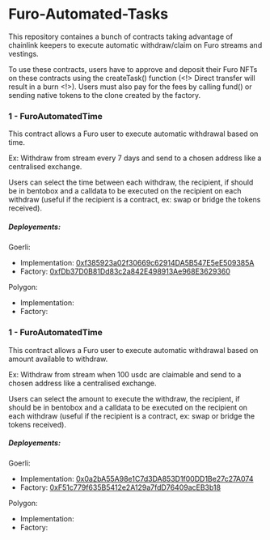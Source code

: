 # Furo-Automated-Tasks

This repository containes a bunch of contracts taking advantage of chainlink keepers to execute automatic withdraw/claim on Furo streams and vestings.

To use these contracts, users have to approve and deposit their Furo NFTs on these contracts using the createTask() function (<!> Direct transfer will result in a burn <!>).
Users must also pay for the fees by calling fund() or sending native tokens to the clone created by the factory.

### 1 - FuroAutomatedTime

This contract allows a Furo user to execute automatic withdrawal based on time.

Ex: Withdraw from stream every 7 days and send to a chosen address like a centralised exchange.

Users can select the time between each withdraw, the recipient, if should be in bentobox and a calldata to be executed on the recipient on each withdraw (useful if the recipient is a contract, ex: swap or bridge the tokens received).

##### Deployements: 
Goerli:
-  Implementation: [0xf385923a02f30669c62914DA5B547E5eE509385A](https://goerli.etherscan.io/address/0xf385923a02f30669c62914DA5B547E5eE509385A)
-  Factory: [0xfDb37D0B81Dd83c2a842E498913Ae968E3629360](https://goerli.etherscan.io/address/0xfDb37D0B81Dd83c2a842E498913Ae968E3629360)
  
Polygon:
-  Implementation: [](https://polygonscan.com/address/)
-  Factory: [](https://polygonscan.com/address/)  

### 1 - FuroAutomatedTime

This contract allows a Furo user to execute automatic withdrawal based on amount available to withdraw.

Ex: Withdraw from stream when 100 usdc are claimable and send to a chosen address like a centralised exchange.

Users can select the amount to execute the withdraw, the recipient, if should be in bentobox and a calldata to be executed on the recipient on each withdraw (useful if the recipient is a contract, ex: swap or bridge the tokens received).

##### Deployements: 
Goerli:
-  Implementation: [0x0a2bA55A98e1C7d3DA853D1f00DD1Be27c27A074](https://goerli.etherscan.io/address/0x0a2bA55A98e1C7d3DA853D1f00DD1Be27c27A074)
-  Factory: [0xF51c779f635B5412e2A129a7fdD76409acEB3b18](https://goerli.etherscan.io/address/0xF51c779f635B5412e2A129a7fdD76409acEB3b18)
  
Polygon:
-  Implementation: [](https://polygonscan.com/address/)
-  Factory: [](https://polygonscan.com/address/)